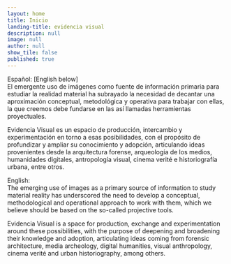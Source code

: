 ```yaml
---
layout: home
title: Inicio
landing-title: evidencia visual
description: null
image: null
author: null
show_tile: false
published: true
---
```


Español: [English below]<br>
El emergente uso de imágenes como fuente de información primaria para estudiar la realidad material ha subrayado la necesidad de decantar una aproximación conceptual, metodológica y operativa para trabajar con ellas, la que creemos debe fundarse en las así llamadas herramientas proyectuales. 

Evidencia Visual es un espacio de producción, intercambio y experimentación en torno a esas posibilidades, con el propósito de profundizar y ampliar su conocimiento y adopción, articulando ideas provenientes desde la arquitectura forense, arqueología de los medios, humanidades digitales, antropología visual, cinema verité e historiografía urbana, entre otros.


English:<br>
The emerging use of images as a primary source of information to study material reality has underscored the need to develop a conceptual, methodological and operational approach to work with them, which we believe should be based on the so-called projective tools. 

Evidencia Visual is a space for production, exchange and experimentation around these possibilities, with the purpose of deepening and broadening their knowledge and adoption, articulating ideas coming from forensic architecture, media archeology, digital humanities, visual anthropology, cinema verité and urban historiography, among others.